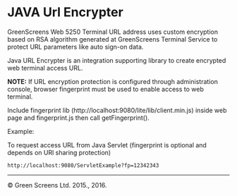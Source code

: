 JAVA Url Encrypter
===================


GreenScreens Web 5250 Terminal URL address uses custom encryption based on RSA algorithm generated at GreenScreens Terminal Service to protect URL parameters like auto sign-on data.  

Java URL Encrypter is an integration supporting library to create encrypted web terminal access URL.

**NOTE:** 
If URL encryption protection is configured through administration console, browser fingerprint must be used to enable access to web terminal.

Include fingerprint lib (http://localhost:9080/lite/lib/client.min.js) inside web page and fingerprint.js then call getFingerprint().

Example:

To request access URL from Java Servlet (fingerprint is optional and depends on URl sharing protection)
   
    http://localhost:9080/ServletExample?fp=12342343   
 
----------
&copy; Green Screens Ltd. 2015., 2016.